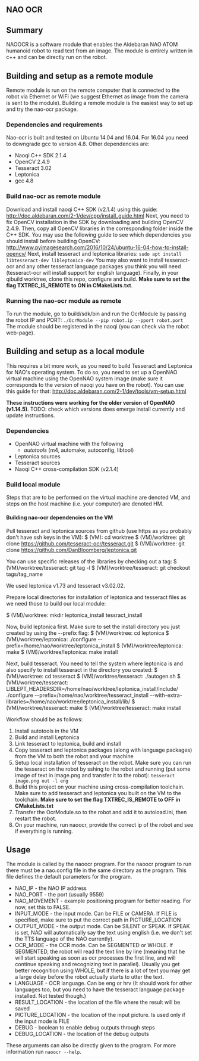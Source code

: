 NAO OCR
---
Summary
---------------
NAOOCR is a software module that enables the Aldebaran NAO ATOM humanoid robot to read text from an image. The module is entirely written in c++ and can be directly run on the robot. 

## Building and setup as a remote module
Remote module is run on the remote computer that is connected to the robot via Ethernet or WiFi (we suggest Ethernet as image from the camera is sent to the module). 
Building a remote module is the easiest way to set up and try the nao-ocr package. 
### Dependencies and requirements
Nao-ocr is built and tested on Ubuntu 14.04 and 16.04. For 16.04 you need to downgrade gcc to version 4.8. Other dependencies are:

 - Naoqi C++ SDK 2.1.4
 - OpenCV 2.4.9
 - Tesseract 3.02
 - Leptonica
 - gcc 4.8

### Build nao-ocr as remote module
Download and install naoqi C++ SDK (v2.1.4) using this guide:
http://doc.aldebaran.com/2-1/dev/cpp/install_guide.html
Next, you need to fix OpenCV installation in the SDK by downloading and building OpenCV 2.4.9.  Then, copy all OpenCV libraries in the corresponding folder inside the C++ SDK. You may use the following guide to see which dependencies you should install before building OpenCV:
http://www.pyimagesearch.com/2016/10/24/ubuntu-16-04-how-to-install-opencv/
Next, install tesseract and leptonica libraries:
`sudo apt install libtesseract-dev libleptonica-dev`
You may also want to install tesseract-ocr and any other tesseract language packages you think you will need (tesseract-ocr will install support for english language).
Finally, in your qibuild worktree, clone this repo, configure and build. **Make sure to set the flag TXTREC_IS_REMOTE to ON in CMakeLists.txt**.
### Running the nao-ocr module as remote
To run the module, go to build/sdk/bin and run the OcrModule by passing the robot IP and PORT:
`./OcrModule --pip robot.ip --pport robot.port`
The module should be registered in the naoqi (you can check via the robot web-page).

## Building and setup as a local module
This requires a bit more work, as you need to build Tesseract and Leptonica for NAO's operating system. To do so, you need to set up a OpenNAO virtual machine using the OpenNAO system image (make sure it corresponds to the version of naoqi you have on the robot). You can use this guide for that:
http://doc.aldebaran.com/2-1/dev/tools/vm-setup.html

**These instructions were working for the older version of OpenNAO (v1.14.5)**. TODO: check which versions does emerge install currently and update instructions.

### Dependencies

 - OpenNAO virtual machine with the following
	 -  *autotools* (m4, automake, autoconfig, libtool)
 - Leptonica sources
 - Tesseract sources
 - Naoqi C++ cross-compilation SDK (v2.1.4)

### Build local module
Steps that are to be performed on the virtual machine are denoted VM, and steps on the host machine (i.e. your computer) are denoted HM. 

#### Building nao-ocr dependencies on the VM

Pull tesseract and leptonica sources from github (use https as you probably don't have ssh keys in the VM):
$ (VM): cd worktree
$ (VM)/worktree: git clone https://github.com/tesseract-ocr/tesseract.git
$ (VM)/worktree: git clone https://github.com/DanBloomberg/leptonica.git

You can use specific releases of the libraries by checking out a tag:
$ (VM)/worktree/tesseract: git tag -l
$ (VM)/worktree/tesseract: git checkout tags/tag_name

We used leptonica v1.73 and tesseract v3.02.02. 

Prepare local directories for installation of leptonica and tesseract files as we need those to build our local module:

$ (VM)/worktree: mkdir leptonica_install tessract_install

Now, build leptonica first. Make sure to set the install directory you just created by using the --prefix flag:
$ (VM)/worktree: cd leptonica
$ (VM)/worktree/leptonica: ./configure --prefix=/home/nao/worktree/leptonica_install
$ (VM)/worktree/leptonica: make
$ (VM)/worktree/leptonica: make install

Next, build tesseract. You need to tell the system where leptonica is and also specify to install tesseract in the directory you created:
$ (VM)/worktree: cd tesseract
$ (VM)/worktree/tesseract: ./autogen.sh
$ (VM)/worktree/tesseract: LIBLEPT_HEADERSDIR=/home/nao/worktree/leptonica_install/include/ ./configure --prefix=/home/nao/worktree/tesseract_install --with-extra-libraries=/home/nao/worktree/leptonica_install/lib/
$ (VM)/worktree/tesseract: make
$ (VM)/worktree/tesseract: make install

Workflow should be as follows:

 1. Install autotools in the VM
 2. Build and install Leptonica
 3. Link tesseract to leptonica, build and install
 4. Copy tesseract and leptonica packages (along with language packages) from the VM to both the robot and your machine 
 5. Setup local installation of tesseract on the robot. Make sure you can run the tesseract on the robot by sshing to the robot and running (put some image of text in image.png and transfer it to the robot):
 `tesseract image.png out -l eng`
 6. Build this project on your machine using cross-compilation toolchain. Make sure to add tesseract and leptonica you built on the VM to the toolchain. **Make sure to set the flag TXTREC_IS_REMOTE to OFF in CMakeLists.txt**
 7. Transfer the OcrModule.so to the robot and add it to autoload.ini, then restart the robot.
 8. On your machine, run naoocr, provide the correct ip of the robot and see if everything is running.

## Usage
The module is called by the naoocr program. For the naoocr program to run there must be a nao.config file in the same directory as the program. This file defines the default parameters for the program.

* NAO_IP - the NAO IP address
* NAO_PORT - the port (usually 9559)
* NAO_MOVEMENT - example positioning program for better reading. For now, set this to FALSE.
* INPUT_MODE - the input mode. Can be FILE or CAMERA. If FILE is specified, make sure to put the correct path in PICTURE_LOCATION
* OUTPUT_MODE - the output mode. Can be SILENT or SPEAK. If SPEAK is set, NAO will automatically say the text using english (i.e. we don't set the TTS language of the NAO currently).
* OCR_MODE - the OCR mode. Can be SEGMENTED or WHOLE. If SEGMENTED, the robot will read the text line by line (meaning that he will start speaking as soon as ocr processes the first line, and will continue speaking and recognizing text in parallel). Usually you get better recognition using WHOLE, but if there is a lot of text you may get a large delay before the robot actually starts to utter the text.
* LANGUAGE - OCR language. Can be eng or hrv (It should work for other languages too, but you need to have the tesseract language package installed. Not tested though.)
* RESULT_LOCATION - the location of the file where the result will be saved
* PICTURE_LOCATION - the location of the input picture. Is used only if the input mode is FILE
* DEBUG - boolean to enable debug outputs through steps
* DEBUG_LOCATION - the location of the debug outputs

These arguments can also be directly given to the program. For more information run `naoocr --help`.
